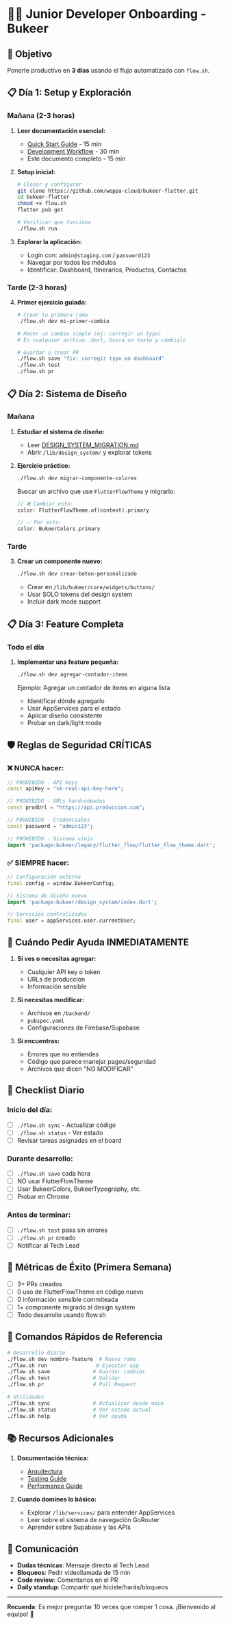 # 👨‍💻 Junior Developer Onboarding - Bukeer

## 🎯 Objetivo
Ponerte productivo en **3 días** usando el flujo automatizado con `flow.sh`.

## 📋 Día 1: Setup y Exploración

### Mañana (2-3 horas)
1. **Leer documentación esencial:**
   - [Quick Start Guide](../01-getting-started/quick-start.md) - 15 min
   - [Development Workflow](../02-development/workflow.md) - 30 min
   - Este documento completo - 15 min

2. **Setup inicial:**
   ```bash
   # Clonar y configurar
   git clone https://github.com/weppa-cloud/bukeer-flutter.git
   cd bukeer-flutter
   chmod +x flow.sh
   flutter pub get
   
   # Verificar que funciona
   ./flow.sh run
   ```

3. **Explorar la aplicación:**
   - Login con: `admin@staging.com` / `password123`
   - Navegar por todos los módulos
   - Identificar: Dashboard, Itinerarios, Productos, Contactos

### Tarde (2-3 horas)
4. **Primer ejercicio guiado:**
   ```bash
   # Crear tu primera rama
   ./flow.sh dev mi-primer-cambio
   
   # Hacer un cambio simple (ej: corregir un typo)
   # En cualquier archivo .dart, busca un texto y cámbialo
   
   # Guardar y crear PR
   ./flow.sh save "fix: corregir typo en dashboard"
   ./flow.sh test
   ./flow.sh pr
   ```

## 📋 Día 2: Sistema de Diseño

### Mañana
1. **Estudiar el sistema de diseño:**
   - Leer [DESIGN_SYSTEM_MIGRATION.md](../../DESIGN_SYSTEM_MIGRATION.md)
   - Abrir `/lib/design_system/` y explorar tokens

2. **Ejercicio práctico:**
   ```bash
   ./flow.sh dev migrar-componente-colores
   ```
   
   Buscar un archivo que use `FlutterFlowTheme` y migrarlo:
   ```dart
   // ❌ Cambiar esto:
   color: FlutterFlowTheme.of(context).primary
   
   // ✅ Por esto:
   color: BukeerColors.primary
   ```

### Tarde
3. **Crear un componente nuevo:**
   ```bash
   ./flow.sh dev crear-boton-personalizado
   ```
   - Crear en `/lib/bukeer/core/widgets/buttons/`
   - Usar SOLO tokens del design system
   - Incluir dark mode support

## 📋 Día 3: Feature Completa

### Todo el día
1. **Implementar una feature pequeña:**
   ```bash
   ./flow.sh dev agregar-contador-items
   ```
   
   Ejemplo: Agregar un contador de items en alguna lista
   - Identificar dónde agregarlo
   - Usar AppServices para el estado
   - Aplicar diseño consistente
   - Probar en dark/light mode

## 🛡️ Reglas de Seguridad CRÍTICAS

### ❌ NUNCA hacer:
```dart
// PROHIBIDO - API Keys
const apiKey = "sk-real-api-key-here";

// PROHIBIDO - URLs hardcodeadas  
const prodUrl = "https://api.produccion.com";

// PROHIBIDO - Credenciales
const password = "admin123";

// PROHIBIDO - Sistema viejo
import 'package:bukeer/legacy/flutter_flow/flutter_flow_theme.dart';
```

### ✅ SIEMPRE hacer:
```dart
// Configuración externa
final config = window.BukeerConfig;

// Sistema de diseño nuevo
import 'package:bukeer/design_system/index.dart';

// Servicios centralizados
final user = appServices.user.currentUser;
```

## 🚨 Cuándo Pedir Ayuda INMEDIATAMENTE

1. **Si ves o necesitas agregar:**
   - Cualquier API key o token
   - URLs de producción
   - Información sensible

2. **Si necesitas modificar:**
   - Archivos en `/backend/`
   - `pubspec.yaml`
   - Configuraciones de Firebase/Supabase

3. **Si encuentras:**
   - Errores que no entiendes
   - Código que parece manejar pagos/seguridad
   - Archivos que dicen "NO MODIFICAR"

## 📝 Checklist Diario

### Inicio del día:
- [ ] `./flow.sh sync` - Actualizar código
- [ ] `./flow.sh status` - Ver estado
- [ ] Revisar tareas asignadas en el board

### Durante desarrollo:
- [ ] `./flow.sh save` cada hora
- [ ] NO usar FlutterFlowTheme
- [ ] Usar BukeerColors, BukeerTypography, etc.
- [ ] Probar en Chrome

### Antes de terminar:
- [ ] `./flow.sh test` pasa sin errores
- [ ] `./flow.sh pr` creado
- [ ] Notificar al Tech Lead

## 🎯 Métricas de Éxito (Primera Semana)

- [ ] 3+ PRs creados
- [ ] 0 uso de FlutterFlowTheme en código nuevo
- [ ] 0 información sensible commiteada
- [ ] 1+ componente migrado al design system
- [ ] Todo desarrollo usando flow.sh

## 🔧 Comandos Rápidos de Referencia

```bash
# Desarrollo diario
./flow.sh dev nombre-feature  # Nueva rama
./flow.sh run                # Ejecutar app
./flow.sh save              # Guardar cambios
./flow.sh test              # Validar
./flow.sh pr                # Pull Request

# Utilidades
./flow.sh sync              # Actualizar desde main
./flow.sh status            # Ver estado actual
./flow.sh help              # Ver ayuda
```

## 📚 Recursos Adicionales

1. **Documentación técnica:**
   - [Arquitectura](../../ARCHITECTURE.md)
   - [Testing Guide](../../TESTING_GUIDE.md)
   - [Performance Guide](../../PERFORMANCE_GUIDE.md)

2. **Cuando domines lo básico:**
   - Explorar `/lib/services/` para entender AppServices
   - Leer sobre el sistema de navegación GoRouter
   - Aprender sobre Supabase y las APIs

## 💬 Comunicación

- **Dudas técnicas**: Mensaje directo al Tech Lead
- **Bloqueos**: Pedir videollamada de 15 min
- **Code review**: Comentarios en el PR
- **Daily standup**: Compartir qué hiciste/harás/bloqueos

---

**Recuerda**: Es mejor preguntar 10 veces que romper 1 cosa. ¡Bienvenido al equipo! 🚀
